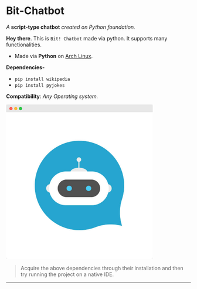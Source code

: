 # Bit-Chatbot

*A* **script-type chatbot** *created on Python foundation.*

**Hey there**. This is `Bit! Chatbot` made via python. It supports many functionalities.

- Made via **Python** on [Arch Linux](https://github.com/Xenometon/Arch-Linux-art/blob/main/arch%20linux.png). 

**Dependencies-** <br>
- `pip install wikipedia`                                 
- `pip install pyjokes`

**Compatibility**: *Any Operating system.*
<br>

<img align="centre" alt="Coding" width="400" src="https://raw.githubusercontent.com/Xenometon/Bit-Chatbot/main/Bit_chatbot.png">


> Acquire the above dependencies through their installation and then try running the project on a native IDE.


------------------------

